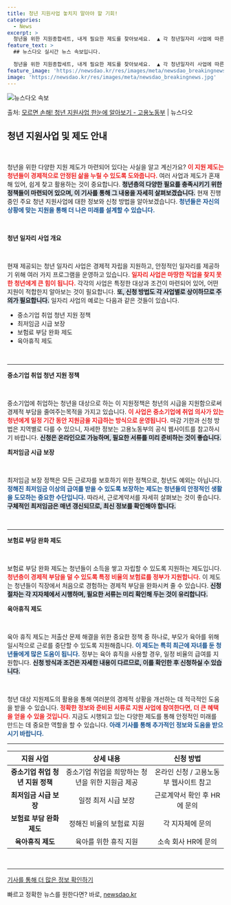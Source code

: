 ```yaml
---
title: 청년 지원사업 놓치지 말아야 할 기회!
categories:
  - News
excerpt: >
  청년을 위한 지원종합세트, 내게 필요한 제도를 찾아보세요.  ▲ 각 청년일자리 사업에 따른 대상 및 내용, …
feature_text: >
  ## 뉴스다오 실시간 뉴스 속보입니다.

  청년을 위한 지원종합세트, 내게 필요한 제도를 찾아보세요.  ▲ 각 청년일자리 사업에 따른 대상 및 내용, …
feature_image: 'https://newsdao.kr/res/images/meta/newsdao_breakingnews.jpg'
image: 'https://newsdao.kr/res/images/meta/newsdao_breakingnews.jpg'
---
```


![뉴스다오 속보](https://newsdao.kr/res/images/meta/newsdao_breakingnews.jpg)

<p>출처: <a href="https://newsdao.kr/3783" rel="dofollow">모르면 손해! 청년 지원사업 한눈에 알아보기 - 고용노동부</a> | 뉴스다오</p>

<h2 data-ke-size="size26">청년 지원사업 및 제도 안내</h2>

<p data-ke-size="size16">&nbsp;</p>

청년을 위한 다양한 지원 제도가 마련되어 있다는 사실을 알고 계신가요? <b><span style="color: #ee2323;">이 지원 제도는 청년들이 경제적으로 안정된 삶을 누릴 수 있도록 도와줍니다.</span></b> 여러 사업과 제도가 혼재해 있어, 쉽게 찾고 활용하는 것이 중요합니다. <b><span style="background-color: #21538527;">청년층의 다양한 필요를 충족시키기 위한 정책들이 마련되어 있으며, 이 기사를 통해 그 내용을 자세히 살펴보겠습니다.</span></b> 현재 진행 중인 주요 청년 지원사업에 대한 정보와 신청 방법을 알아보겠습니다.  <b><span style="color: #1a5490;">청년들은 자신의 상황에 맞는 지원을 통해 더 나은 미래를 설계할 수 있습니다.</span></b>

<p data-ke-size="size16">&nbsp;</p>

<b>청년 일자리 사업 개요</b>

<p data-ke-size="size16">&nbsp;</p>

현재 제공되는 청년 일자리 사업은 경제적 자립을 지원하고, 안정적인 일자리를 제공하기 위해 여러 가지 프로그램을 운영하고 있습니다. <b><span style="color: #ee2323;">일자리 사업은 마땅한 직업을 찾지 못한 청년에게 큰 힘이 됩니다.</span></b> 각각의 사업은 특정한 대상과 조건이 마련되어 있어, 어떤 지원이 적합한지 알아보는 것이 필요합니다. <b><span style="background-color: #21538527;">또, 신청 방법도 각 사업별로 상이하므로 주의가 필요합니다.</span></b> 일자리 사업의 예로는 다음과 같은 것들이 있습니다.

<ul>
    <li>중소기업 취업 청년 지원 정책</li>
    <li>최저임금 시급 보장</li>
    <li>보험료 부담 완화 제도</li>
    <li>육아휴직 제도</li>
</ul>

<p data-ke-size="size16">&nbsp;</p>

<hr>

<b>중소기업 취업 청년 지원 정책</b>

<p data-ke-size="size16">&nbsp;</p>

중소기업에 취업하는 청년을 대상으로 하는 이 지원정책은 청년의 시급을 지원함으로써 경제적 부담을 줄여주는목적을 가지고 있습니다. <b><span style="color: #ee2323;">이 사업은 중소기업에 취업 의사가 있는 청년에게 일정 기간 동안 지원금을 지급하는 방식으로 운영됩니다.</span></b> 마감 기한과 신청 방법은 지역별로 다를 수 있으니, 자세한 정보는 고용노동부의 공식 웹사이트를 참고하시기 바랍니다. <b><span style="background-color: #21538527;">신청은 온라인으로 가능하며, 필요한 서류를 미리 준비하는 것이 좋습니다.</span></b> 

<b>최저임금 시급 보장</b>

<p data-ke-size="size16">&nbsp;</p>

최저임금 보장 정책은 모든 근로자를 보호하기 위한 정책으로, 청년도 예외는 아닙니다. <b><span style="color: #1a5490;">정해진 최저임금 이상의 급여를 받을 수 있도록 보장하는 제도는 청년들의 안정적인 생활을 도모하는 중요한 수단입니다.</span></b> 따라서, 근로계약서를 자세히 살펴보는 것이 좋습니다. <b><span style="background-color: #21538527;">구체적인 최저임금은 매년 갱신되므로, 최신 정보를 확인해야 합니다.</span></b>

<p data-ke-size="size16">&nbsp;</p>

<hr>

<b>보험료 부담 완화 제도</b>

<p data-ke-size="size16">&nbsp;</p>

보험료 부담 완화 제도는 청년들이 소득을 쌓고 자립할 수 있도록 지원하는 제도입니다. <b><span style="color: #ee2323;">청년층이 경제적 부담을 덜 수 있도록 특정 비율의 보험료를 정부가 지원합니다.</span></b> 이 제도는 청년들이 직장에서 처음으로 경험하는 경제적 부담을 완화시켜 줄 수 있습니다. <b><span style="background-color: #21538527;">신청 절차는 각 지자체에서 시행하며, 필요한 서류는 미리 확인해 두는 것이 유리합니다.</span></b>

<b>육아휴직 제도</b>

<p data-ke-size="size16">&nbsp;</p>

육아 휴직 제도는 저출산 문제 해결을 위한 중요한 정책 중 하나로, 부모가 육아를 위해 일시적으로 근로를 중단할 수 있도록 지원해줍니다. <b><span style="color: #1a5490;">이 제도는 특히 최근에 자녀를 둔 청년들에게 많은 도움이 됩니다.</span></b> 정부는 육아 휴직을 사용할 경우, 일정 비율의 급여를 지원합니다. <b><span style="background-color: #21538527;">신청 방식과 조건은 자세한 내용이 다르므로, 이를 확인한 후 신청하실 수 있습니다.</span></b>

<p data-ke-size="size16">&nbsp;</p>

청년 대상 지원제도의 활용을 통해 여러분의 경제적 상황을 개선하는 데 적극적인 도움을 받을 수 있습니다. <b><span style="color: #ee2323;">정확한 정보와 준비된 서류로 지원 사업에 참여한다면, 더 큰 혜택을 얻을 수 있을 것입니다.</span></b> 지금도 시행되고 있는 다양한 제도를 통해 안정적인 미래를 만드는 데 중요한 역할을 할 수 있습니다. <b><span style="color: #1a5490;">아래 기사를 통해 추가적인 정보와 도움을 받으시기 바랍니다.</span></b> 

<hr>

<table>
    <thead>
        <tr>
            <th style="text-align: center;">지원 사업</th>
            <th style="text-align: center;">상세 내용</th>
            <th style="text-align: center;">신청 방법</th>
        </tr>
    </thead>
    <tbody>
        <tr>
            <td style="text-align: center; height: 17px;"><b>중소기업 취업 청년 지원 정책</b></td>
            <td style="text-align: center;">중소기업 취업을 희망하는 청년을 위한 지원금 제공</td>
            <td style="text-align: center;">온라인 신청 / 고용노동부 웹사이트 참고</td>
        </tr>
        <tr>
            <td style="text-align: center; height: 17px;"><b>최저임금 시급 보장</b></td>
            <td style="text-align: center;">일정 최저 시급 보장</td>
            <td style="text-align: center;">근로계약서 확인 후 HR에 문의</td>
        </tr>
        <tr>
            <td style="text-align: center; height: 17px;"><b>보험료 부담 완화 제도</b></td>
            <td style="text-align: center;">정해진 비율의 보험료 지원</td>
            <td style="text-align: center;">각 지자체에 문의</td>
        </tr>
        <tr>
            <td style="text-align: center; height: 17px;"><b>육아휴직 제도</b></td>
            <td style="text-align: center;">육아를 위한 휴직 지원</td>
            <td style="text-align: center;">소속 회사 HR에 문의</td>
        </tr>
    </tbody>
</table>

<p data-ke-size="size16">&nbsp;</p>

<hr>

<a href="https://newsdao.kr/3783">기사를 통해 더 많은 정보 확인하기</a> 

빠르고 정확한 뉴스를 원한다면? 바로, <a href="https://newsdao.kr" rel="dofollow">newsdao.kr</a>


